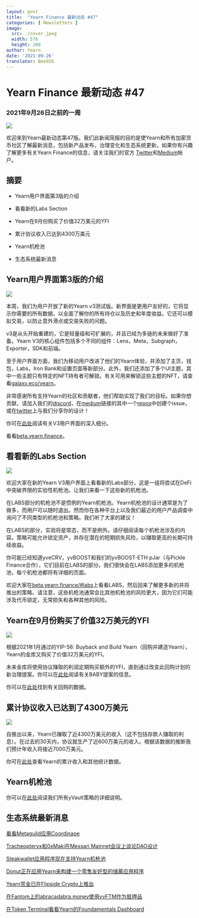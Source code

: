 ```yaml
---
layout: post
title:  "Yearn Finance 最新动态 #47"
categories: [ Newsletters ]
image:
  src: ./cover.jpeg
  width: 576
  height: 288
author: Yearn
date: '2021-09-26'
translator: Bee926
---
```

# Yearn Finance 最新动态 #47

### 2021年9月26日之前的一周

![](/_posts/_newsletters/Yearn-Finance-Newsletter-47/cover.jpeg?w=880&h=440)

欢迎来到Yearn最新动态第47版。我们此新闻简报的目的是使Yearn和所有加密货币社区了解最新消息，包括新产品发布，治理变化和生态系统更新。如果你有兴趣了解更多有关Yearn Finance的信息，请关注我们的官方 [Twitter](https://twitter.com/iearnfinance)和[Medium](https://medium.com/iearn)帐户。

## 摘要

-   Yearn用户界面第3版的介绍
    
-   看看新的Labs Section
    
-   Yearn在9月份购买了价值32万美元的YFI
    
-   累计协议收入已达到4300万美元
    
-   Yearn机枪池
    
-   生态系统最新消息
    

## Yearn用户界面第3版的介绍

![](/_posts/_newsletters/Yearn-Finance-Newsletter-47/image2.jpg?w=800&h=450)

本周，我们为用户开放了新的Yearn v3测试版。新界面是更用户友好的，它将显示你需要的所有数据，以全面了解你的所有持仓以及历史和年度收益。它还可以模拟交易，以防止意外滑点或交易失败的问题。

v3是从头开始重建的，它是轻量级和可扩展的，并且已经为多链的未来做好了准备。Yearn V3的核心组件包括多个不同的组件：Lens，Meta，Subgraph，Exporter，SDK和前端。

至于用户界面方面，我们为移动用户改进了他们的Yearn体验，并添加了主页，钱包，Labs，Iron Bank和设置页面等新部分。此外，我们还添加了多个UI主题，其中一些主题只有特定的NFT持有者可解锁。有关可用来解锁这些主题的NFT，请查看[galaxy.eco/yearn](https://galaxy.eco/yearn)。

非常感谢所有支持Yearn的社区和贡献者，他们帮助实现了我们的目标。如果你想贡献，请加入我们的[discord](https://discord.gg/8rF374XkXy)，在[medium](https://medium.com/iearn/yearn-ui-v3-0-a194355bdb1f)链接的其中一个[repos](https://github.com/yearn)中创建个issue，或在[twitter](https://twitter.com/iearnfinance)上与我们分享你的设计！

你可在[此处](https://medium.com/iearn/yearn-ui-v3-0-a194355bdb1f)阅读有关V3用户界面的深入细分。

看看[beta.yearn.finance](https://beta.yearn.finance/)。

## 看看新的Labs Section

![](/_posts/_newsletters/Yearn-Finance-Newsletter-47/image3.jpg?w=1200&h=820)

欢迎大家在新的Yearn V3用户界面上看看新的Labs部分，这是一组将尝试在DeFi中突破界限的实验性机枪池。让我们来看一下这些新的机枪池。

在LABS部分的机枪池不是惯例的Yearn机枪池。Yearn机枪池的设计通常是为了做多，而用户可以随时退出。然而你在各种平台上以及我们最近的用户产品调查中询问了不同类型的机枪池和策略。我们听了大家的建议！

在LABS的部分，实验将是常态，而不是例外。请仔细阅读每个机枪池涉及的内容。策略可能允许锁定资产，并存在潜在的短期损失风险，以赚取更高的长期可持续收益。

你可能已经知道yveCRV，yvBOOST和我们的yvBOOST-ETH pJar（与Pickle Finance合作），它们目前在LABS的部分。我们很快会在LABS添加更多的机枪池，每个机枪池都将有详细的页面。

欢迎大家在[beta.yearn.finance/#labs](https://beta.yearn.finance/#/labs)上看看LABS，然后回来了解更多新的并将推出的策略。请注意，这些机枪池通常会比其他机枪池的风险更大，因为它们可能涉及代币锁定，无常损失和各种其他的风险。

## Yearn在9月份购买了价值32万美元的YFI

![](/_posts/_newsletters/Yearn-Finance-Newsletter-47/image4.jpg?w=1456&h=805)

根据2021年1月通过的YIP-56: Buyback and Build Yearn（回购并建造Yearn），Yearn的金库又购买了价值32万美元的YFI。

未来金库将使用协议赚取的利润定期购买额外的YFI，直到通过改变此回购计划的新治理提案。你可以在[此处](https://snapshot.org/#/yearn/proposal/Qmb6gBzjvgLMazSrQQGVcjutLNdkVyM2Lh6yckMzdoaHWZ)阅读有关BABY提案的信息。

你可以在[此处](https://www.yfistats.com/financials/YFIBuybacks.html)找到有关回购的数据。

## 累计协议收入已达到了4300万美元

![](/_posts/_newsletters/Yearn-Finance-Newsletter-47/image5.jpg?w=1456&h=827)

自推出以来，Yearn已赚取了近4300万美元的收入（这不包括存款人赚取的利息）。在过去的30天内，协议就生产了近600万美元的收入。根据该数据的推断我们预计年收入将接近7000万美元。 

你可在[此处](https://www.yfistats.com/)查看Yearn的累计收入和其他统计数据。

## Yearn机枪池

你可以在[此处](https://medium.com/yearn-state-of-the-vaults/the-vaults-at-yearn-9237905ffed3)阅读我们所有yVault策略的详细说明。

## 生态系统最新消息

[看看Metaguild应用Coordinape](https://twitter.com/metaguildcom/status/1440368717888557068)

[Tracheopteryx和0xMaki在Messari Mainnet会议上谈论DAO设计](https://twitter.com/MessariCrypto/status/1440412651457110020)

[Steakwallet应用程序现在支持Yearn机枪池](https://twitter.com/steakwallet/status/1440734147194994694)

[Donut正在应用Yearn来构建一个零售友好型的储蓄应用程序](https://twitter.com/bantg/status/1438680337735987209)

[Yearn赏金已在Flipside Crypto上推出](https://twitter.com/flipsidecrypto/status/1438613782507446273)

[在Fantom上的abracadabra.money使用yvFTM作为抵押品](https://twitter.com/MIM_Spell/status/1441912161001820161?s=20)

[在Token Terminal看看Yearn的Foundamentals Dashboard](https://twitter.com/iearnfinance/status/1441179921523507200)
